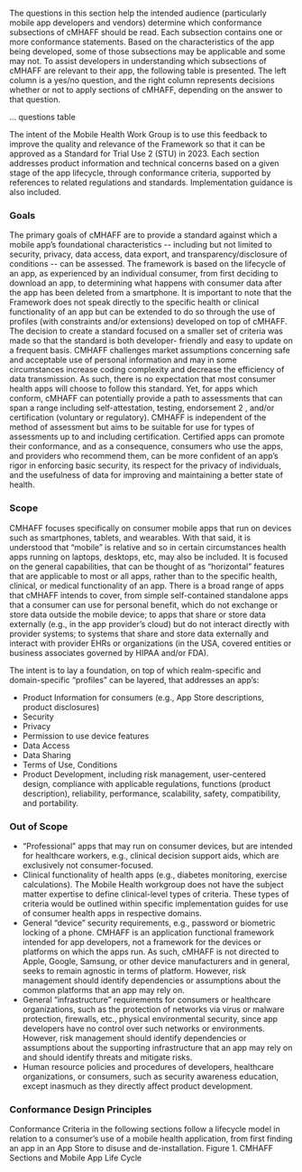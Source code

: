The questions in this section help the intended audience (particularly mobile app developers and vendors) determine which
conformance subsections of cMHAFF should be read. Each subsection contains one or more conformance statements.
Based on the characteristics of the app being developed, some of those subsections may be applicable and some may not.
To assist developers in understanding which subsections of cMHAFF are relevant to their app, the following table is
presented. The left column is a yes/no question, and the right column represents decisions whether or not to apply sections
of cMHAFF, depending on the answer to that question.

... questions table

The intent of the Mobile Health Work Group is to use this feedback to improve the quality and relevance of the Framework
so that it can be approved as a Standard for Trial Use 2 (STU) in 2023.
Each section addresses product information and technical concerns based on a given stage of the app lifecycle, through
conformance criteria, supported by references to related regulations and standards. Implementation guidance is also
included.

### Goals

The primary goals of cMHAFF are to provide a standard against which a mobile app’s foundational characteristics --
including but not limited to security, privacy, data access, data export, and transparency/disclosure of conditions -- can be
assessed. The framework is based on the lifecycle of an app, as experienced by an individual consumer, from first deciding
to download an app, to determining what happens with consumer data after the app has been deleted from a smartphone.
It is important to note that the Framework does not speak directly to the specific health or clinical functionality of an app but
can be extended to do so through the use of profiles (with constraints and/or extensions) developed on top of cMHAFF.
The decision to create a standard focused on a smaller set of criteria was made so that the standard is both developer-
friendly and easy to update on a frequent basis. CMHAFF challenges market assumptions concerning safe and acceptable
use of personal information and may in some circumstances increase coding complexity and decrease the efficiency of data
transmission. As such, there is no expectation that most consumer health apps will choose to follow this standard. Yet, for
apps which conform, cMHAFF can potentially provide a path to assessments that can span a range including self-attestation,
testing, endorsement 2 , and/or certification (voluntary or regulatory). CMHAFF is independent of the method of assessment
but aims to be suitable for use for types of assessments up to and including certification. Certified apps can promote their
conformance, and as a consequence, consumers who use the apps, and providers who recommend them, can be more
confident of an app’s rigor in enforcing basic security, its respect for the privacy of individuals, and the usefulness of data
for improving and maintaining a better state of health.

### Scope

CMHAFF focuses specifically on consumer mobile apps that run on devices such as smartphones, tablets, and wearables.
With that said, it is understood that “mobile” is relative and so in certain circumstances health apps running on laptops,
desktops, etc, may also be included. It is focused on the general capabilities, that can be thought of as “horizontal” features
that are applicable to most or all apps, rather than to the specific health, clinical, or medical functionality of an app.
There is a broad range of apps that cMHAFF intends to cover, from simple self-contained standalone apps that a consumer
can use for personal benefit, which do not exchange or store data outside the mobile device; to apps that share or store
data externally (e.g., in the app provider’s cloud) but do not interact directly with provider systems; to systems that share
and store data externally and interact with provider EHRs or organizations (in the USA, covered entities or business associates governed by HIPAA and/or FDA).

The intent is to lay a foundation, on top of which realm-specific and domain-specific “profiles” can be layered, that addresses
an app’s:
* Product Information for consumers (e.g., App Store descriptions, product disclosures)
* Security
* Privacy
* Permission to use device features
* Data Access
* Data Sharing
* Terms of Use, Conditions
* Product Development, including risk management, user-centered design, compliance with applicable regulations, functions (product description), reliability, performance, scalability, safety, compatibility, and portability.

### Out of Scope

* “Professional” apps that may run on consumer devices, but are intended for healthcare workers, e.g., clinical
decision support aids, which are exclusively not consumer-focused.
* Clinical functionality of health apps (e.g., diabetes monitoring, exercise calculations). The Mobile Health workgroup does not have the subject matter expertise to define clinical-level types of criteria. These types of criteria would be outlined within specific implementation guides for use of consumer health apps in respective domains.
* General “device” security requirements, e.g., password or biometric locking of a phone. CMHAFF is an application functional framework intended for app developers, not a framework for the devices or platforms on which the apps run. As such, cMHAFF is not directed to Apple, Google, Samsung, or other device manufacturers and in general, seeks to remain agnostic in terms of platform. However, risk management should identify dependencies or assumptions about the common platforms that an app may rely on.
* General “infrastructure” requirements for consumers or healthcare organizations, such as the protection of networks via virus or malware protection, firewalls, etc., physical environmental security, since app developers have no control over such networks or environments. However, risk management should identify dependencies or assumptions about the supporting infrastructure that an app may rely on and should identify threats and mitigate risks.
* Human resource policies and procedures of developers, healthcare organizations, or consumers, such as security awareness education, except inasmuch as they directly affect product development.

### Conformance Design Principles

Conformance Criteria in the following sections follow a lifecycle model in relation to a consumer’s use of a mobile health
application, from first finding an app in an App Store to disuse and de-installation.
Figure 1. CMHAFF Sections and Mobile App Life Cycle